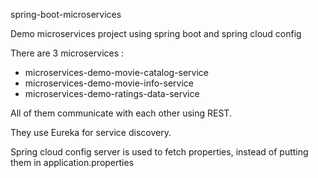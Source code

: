spring-boot-microservices

Demo microservices project using spring boot and spring cloud config

There are 3 microservices :
- microservices-demo-movie-catalog-service
- microservices-demo-movie-info-service
- microservices-demo-ratings-data-service

All of them communicate with each other using REST.

They use Eureka for service discovery.

Spring cloud config server is used to fetch properties, instead of putting them in application.properties